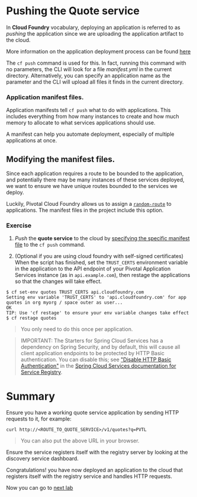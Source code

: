 # Pushing the Quote service

In **Cloud Foundry** vocabulary, deploying an application is referred to as *pushing* the application since we are uploading the application artifact to the cloud.

More information on the application deployment process can be found [here](http://docs.pivotal.io/pivotalcf/devguide/deploy-apps/deploy-app.html)

The `cf push` command is used for this. In fact, running this command with no parameters, the CLI will look for a file *manifest.yml* in the current directory. Alternatively, you can specify an application name as the parameter and the CLI will upload all files it finds in the current directory.

### Application manifest files.
Application manifests tell `cf push` what to do with applications. This includes everything from how many instances to create and how much memory to allocate to what services applications should use.

A manifest can help you automate deployment, especially of multiple applications at once.

## Modifying the manifest files.
Since each application requires a route to be bounded to the application, and potentially there may be many instances of these services deployed, we want to ensure we have unique routes bounded to the services we deploy.

Luckily, Pivotal Cloud Foundry allows us to assign a [`random-route`](http://docs.pivotal.io/pivotalcf/devguide/deploy-apps/manifest.html#random-route) to applications. The manifest files in the project include this option.

### Exercise

1. *Push* the **quote service** to the cloud by [specifying the specific manifest file](http://docs.pivotal.io/pivotalcf/devguide/deploy-apps/manifest.html#find-manifest) to the `cf push` command.

2. (Optional if you are using cloud foundry with self-signed certificates) When the script has finished, set the `TRUST_CERTS` environment variable in the application to the API endpoint of your Pivotal Application Services instance (as in `api.example.com`), then restage the applications so that the changes will take effect.

  ```
  $ cf set-env quotes TRUST_CERTS api.cloudfoundry.com
  Setting env variable 'TRUST_CERTS' to 'api.cloudfoundry.com' for app quotes in org myorg / space outer as user...
  OK
  TIP: Use 'cf restage' to ensure your env variable changes take effect
  $ cf restage quotes
  ```
  > You only need to do this once per application.

  > IMPORTANT: The Starters for Spring Cloud Services has a dependency on Spring Security, and by default, this will cause all client application endpoints to be protected by HTTP Basic authentication. You can disable this; see ["Disable HTTP Basic Authentication"](http://docs.pivotal.io/spring-cloud-services/service-registry/registering-a-service.html#disable-http-basic-auth) in the [Spring Cloud Services documentation for Service Registry](http://docs.pivotal.io/spring-cloud-services/service-registry/).

# Summary

Ensure you have a working quote service application by sending HTTP requests to it, for example:

`curl http://<ROUTE_TO_QUOTE_SERVICE>/v1/quotes?q=PVTL`

> You can also put the above URL in your browser.

Ensure the service registers itself with the registry server by looking at the discovery service dashboard.

Congratulations! you have now deployed an application to the cloud that registers itself with the registry service and handles HTTP requests.

Now you can go to [next lab](lab_pushall.md)

